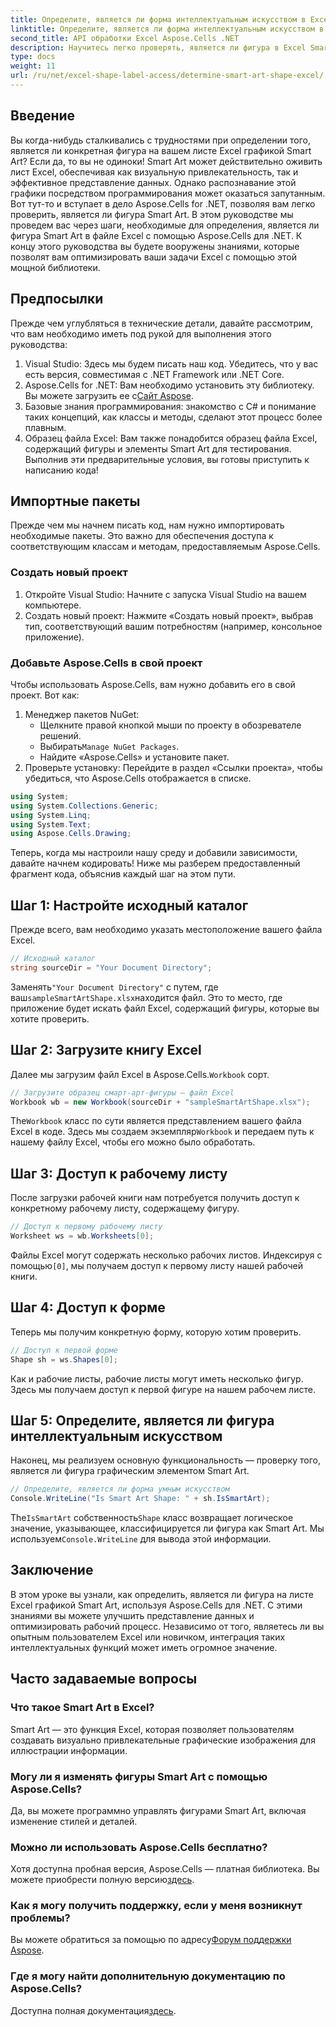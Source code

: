 ```yaml
---
title: Определите, является ли форма интеллектуальным искусством в Excel
linktitle: Определите, является ли форма интеллектуальным искусством в Excel
second_title: API обработки Excel Aspose.Cells .NET
description: Научитесь легко проверять, является ли фигура в Excel Smart Art, используя Aspose.Cells для .NET с помощью этого пошагового руководства. Идеально подходит для автоматизации задач Excel.
type: docs
weight: 11
url: /ru/net/excel-shape-label-access/determine-smart-art-shape-excel/
---
```

## Введение
Вы когда-нибудь сталкивались с трудностями при определении того, является ли конкретная фигура на вашем листе Excel графикой Smart Art? Если да, то вы не одиноки! Smart Art может действительно оживить лист Excel, обеспечивая как визуальную привлекательность, так и эффективное представление данных. Однако распознавание этой графики посредством программирования может оказаться запутанным. Вот тут-то и вступает в дело Aspose.Cells for .NET, позволяя вам легко проверить, является ли фигура Smart Art. 
В этом руководстве мы проведем вас через шаги, необходимые для определения, является ли фигура Smart Art в файле Excel с помощью Aspose.Cells для .NET. К концу этого руководства вы будете вооружены знаниями, которые позволят вам оптимизировать ваши задачи Excel с помощью этой мощной библиотеки.
## Предпосылки
Прежде чем углубляться в технические детали, давайте рассмотрим, что вам необходимо иметь под рукой для выполнения этого руководства:
1. Visual Studio: Здесь мы будем писать наш код. Убедитесь, что у вас есть версия, совместимая с .NET Framework или .NET Core.
2.  Aspose.Cells for .NET: Вам необходимо установить эту библиотеку. Вы можете загрузить ее с[Сайт Aspose](https://releases.aspose.com/cells/net/).
3. Базовые знания программирования: знакомство с C# и понимание таких концепций, как классы и методы, сделают этот процесс более плавным.
4. Образец файла Excel: Вам также понадобится образец файла Excel, содержащий фигуры и элементы Smart Art для тестирования.
Выполнив эти предварительные условия, вы готовы приступить к написанию кода!
## Импортные пакеты
Прежде чем мы начнем писать код, нам нужно импортировать необходимые пакеты. Это важно для обеспечения доступа к соответствующим классам и методам, предоставляемым Aspose.Cells.
### Создать новый проект
1. Откройте Visual Studio:
   Начните с запуска Visual Studio на вашем компьютере.
2. Создать новый проект:
   Нажмите «Создать новый проект», выбрав тип, соответствующий вашим потребностям (например, консольное приложение).
### Добавьте Aspose.Cells в свой проект
Чтобы использовать Aspose.Cells, вам нужно добавить его в свой проект. Вот как:
1. Менеджер пакетов NuGet:
   - Щелкните правой кнопкой мыши по проекту в обозревателе решений.
   -  Выбирать`Manage NuGet Packages`.
   - Найдите «Aspose.Cells» и установите пакет.
2. Проверьте установку:
   Перейдите в раздел «Ссылки проекта», чтобы убедиться, что Aspose.Cells отображается в списке. 
```csharp
using System;
using System.Collections.Generic;
using System.Linq;
using System.Text;
using Aspose.Cells.Drawing;
```
Теперь, когда мы настроили нашу среду и добавили зависимости, давайте начнем кодировать! Ниже мы разберем предоставленный фрагмент кода, объяснив каждый шаг на этом пути.
## Шаг 1: Настройте исходный каталог
Прежде всего, вам необходимо указать местоположение вашего файла Excel.
```csharp
// Исходный каталог
string sourceDir = "Your Document Directory";
```
 Заменять`"Your Document Directory"` с путем, где ваш`sampleSmartArtShape.xlsx`находится файл. Это то место, где приложение будет искать файл Excel, содержащий фигуры, которые вы хотите проверить.
## Шаг 2: Загрузите книгу Excel
 Далее мы загрузим файл Excel в Aspose.Cells.`Workbook` сорт.
```csharp
// Загрузите образец смарт-арт-фигуры — файл Excel
Workbook wb = new Workbook(sourceDir + "sampleSmartArtShape.xlsx");
```
 The`Workbook` класс по сути является представлением вашего файла Excel в коде. Здесь мы создаем экземпляр`Workbook` и передаем путь к нашему файлу Excel, чтобы его можно было обработать.
## Шаг 3: Доступ к рабочему листу
После загрузки рабочей книги нам потребуется получить доступ к конкретному рабочему листу, содержащему фигуру.
```csharp
// Доступ к первому рабочему листу
Worksheet ws = wb.Worksheets[0];
```
 Файлы Excel могут содержать несколько рабочих листов. Индексируя с помощью`[0]`, мы получаем доступ к первому листу нашей рабочей книги. 
## Шаг 4: Доступ к форме
Теперь мы получим конкретную форму, которую хотим проверить.
```csharp
// Доступ к первой форме
Shape sh = ws.Shapes[0];
```
Как и рабочие листы, рабочие листы могут иметь несколько фигур. Здесь мы получаем доступ к первой фигуре на нашем рабочем листе. 
## Шаг 5: Определите, является ли фигура интеллектуальным искусством
Наконец, мы реализуем основную функциональность — проверку того, является ли фигура графическим элементом Smart Art.
```csharp
// Определите, является ли форма умным искусством
Console.WriteLine("Is Smart Art Shape: " + sh.IsSmartArt);
```
 The`IsSmartArt` собственность`Shape` класс возвращает логическое значение, указывающее, классифицируется ли фигура как Smart Art. Мы используем`Console.WriteLine` для вывода этой информации. 
## Заключение
В этом уроке вы узнали, как определить, является ли фигура на листе Excel графикой Smart Art, используя Aspose.Cells для .NET. С этими знаниями вы можете улучшить представление данных и оптимизировать рабочий процесс. Независимо от того, являетесь ли вы опытным пользователем Excel или новичком, интеграция таких интеллектуальных функций может иметь огромное значение. 
## Часто задаваемые вопросы
### Что такое Smart Art в Excel?
Smart Art — это функция Excel, которая позволяет пользователям создавать визуально привлекательные графические изображения для иллюстрации информации.
### Могу ли я изменять фигуры Smart Art с помощью Aspose.Cells?
Да, вы можете программно управлять фигурами Smart Art, включая изменение стилей и деталей.
### Можно ли использовать Aspose.Cells бесплатно?
Хотя доступна пробная версия, Aspose.Cells — платная библиотека. Вы можете приобрести полную версию[здесь](https://purchase.aspose.com/buy).
### Как я могу получить поддержку, если у меня возникнут проблемы?
 Вы можете обратиться за помощью по адресу[Форум поддержки Aspose](https://forum.aspose.com/c/cells/9).
### Где я могу найти дополнительную документацию по Aspose.Cells?
 Доступна полная документация[здесь](https://reference.aspose.com/cells/net/).